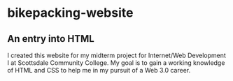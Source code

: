 # bikepacking-website

## An entry into HTML
I created this website for my midterm project for Internet/Web Development I at Scottsdale Community College. My goal is to gain a working knowledge of HTML and CSS to help me in my pursuit of a Web 3.0 career. 
